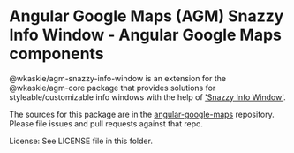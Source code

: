Angular Google Maps (AGM) Snazzy Info Window - Angular Google Maps components
=========

@wkaskie/agm-snazzy-info-window is an extension for the @wkaskie/agm-core package that provides solutions for styleable/customizable info windows with the help of ['Snazzy Info Window'](https://github.com/atmist/snazzy-info-window).

The sources for this package are in the [angular-google-maps](https://github.com/SebastianM/angular-google-maps) repository. Please file issues and pull requests against that repo.

License: See LICENSE file in this folder.
